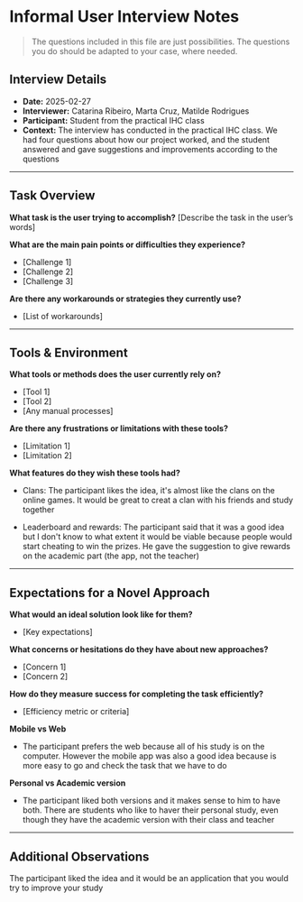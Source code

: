# Informal User Interview Notes 

> 	The questions included in this file are just possibilities. The questions you do should be adapted to your case, where needed.

## Interview Details 
- **Date:** 2025-02-27
- **Interviewer:** Catarina Ribeiro, Marta Cruz, Matilde Rodrigues 
- **Participant:** Student from the practical IHC class 
- **Context:** The interview has conducted in the practical IHC class. We had four questions about how our project worked, and the student answered and gave suggestions and improvements according to the questions
- --- 
## Task Overview 

 **What task is the user trying to accomplish?** 
[Describe the task in the user’s words] 

**What are the main pain points or difficulties they experience?** 
- [Challenge 1] 
- [Challenge 2] 
- [Challenge 3] 

**Are there any workarounds or strategies they currently use?** 
- [List of workarounds] 

---- 
## Tools & Environment 
**What tools or methods does the user currently rely on?** 
- [Tool 1] 
- [Tool 2] 
- [Any manual processes] 

**Are there any frustrations or limitations with these tools?** 
- [Limitation 1] 
- [Limitation 2] 

**What features do they wish these tools had?** 
- Clans: The participant likes the idea, it's almost like the clans on the online games. It would be great to creat a clan with his friends and study together
  
- Leaderboard and rewards: The participant said that it was a good idea but I don't know to what extent it would be viable because people would start cheating to win the prizes. He gave the suggestion to give rewards on the academic part (the app, not the teacher)
--- 
## Expectations for a Novel Approach 

**What would an ideal solution look like for them?** 
- [Key expectations] 

**What concerns or hesitations do they have about new approaches?** 
- [Concern 1] 
- [Concern 2] 

**How do they measure success for completing the task efficiently?** 
- [Efficiency metric or criteria] 

**Mobile vs Web**
- The participant prefers the web because all of his study is on the computer. However the mobile app was also a good idea because is more easy to go and check the task that we have to do

**Personal vs Academic version**
- The participant liked both versions and it makes sense to him to have both. There are students who like to haver their personal study, even though they have the academic version with their class and teacher

--- 
## Additional Observations 
The participant liked the idea and it would be an application that you would try to improve your study